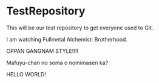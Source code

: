 TestRepository
==============

This will be our test repository to get everyone used to Git.

I am watching Fullmetal Alchemist: Brotherhood.

OPPAN GANGNAM STYLE!!!!

Mafuyu-chan no soma o nomimasen ka?

HELLO WORLD!